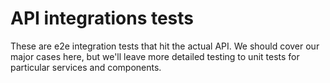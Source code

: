 API integrations tests
====

These are e2e integration tests that hit the actual API. We should cover our major cases here,
but we'll leave more detailed testing to unit tests for particular services and components.
